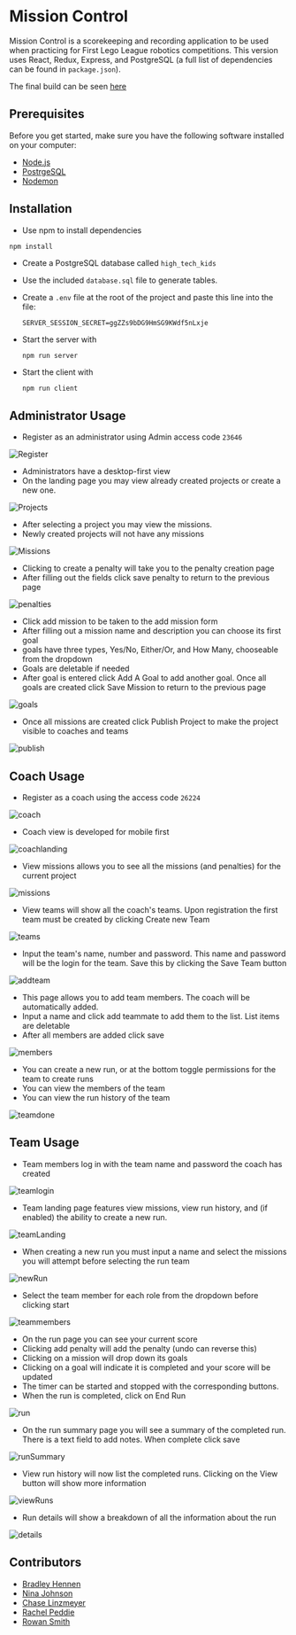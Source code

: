 # Mission Control
Mission Control is a scorekeeping and recording application to be used when practicing for First Lego League robotics competitions. This version uses React, Redux, Express, and PostgreSQL (a full list of dependencies can be found in `package.json`).

The final build can be seen [here](https://whispering-harbor-51060.herokuapp.com/)

## Prerequisites

Before you get started, make sure you have the following software installed on your computer:

- [Node.js](https://nodejs.org/en/)
- [PostrgeSQL](https://www.postgresql.org/)
- [Nodemon](https://nodemon.io/)

## Installation

* Use npm to install dependencies
```bash
npm install
```

* Create a PostgreSQL database called `high_tech_kids`
* Use the included `database.sql` file to generate tables.

* Create a `.env` file at the root of the project and paste this line into the file:
    ```
    SERVER_SESSION_SECRET=ggZZs9bDG9HmSG9KWdf5nLxje
    ```

* Start the server with
    ```
    npm run server
    ```

* Start the client with
    ```
    npm run client
    ```

## Administrator Usage

* Register as an administrator using Admin access code  `23646`


![Register](public/screenshots/Register.png?raw=true "Register")

* Administrators have a desktop-first view
* On the landing page you may view already created projects or create a new one.

![Projects](public/screenshots/NewProject.png?raw=true "Projects")

* After selecting a project you may view the missions.
* Newly created projects will not have any missions

![Missions](public/screenshots/ViewMissions.png?raw=true "Missions")

* Clicking to create a penalty will take you to the penalty creation page
* After filling out the fields click save penalty to return to the previous page

![penalties](public/screenshots/Penalties.png?raw=true "penalties")

* Click add mission to be taken to the add mission form
* After filling out a mission name and description you can choose its first goal
* goals have three types, Yes/No, Either/Or, and How Many, chooseable from the dropdown
* Goals are deletable if needed
* After goal is entered click Add A Goal to add another goal. Once all goals are created click Save Mission to return to the previous page

![goals](public/screenshots/addMission.png?raw=true "goals")

* Once all missions are created click Publish Project to make the project visible to coaches and teams

![publish](public/screenshots/Publish.png?raw=true "publish")

## Coach Usage

* Register as a coach using the access code `26224`

![coach](public/screenshots/coachRegister.png?raw=true "coach")

* Coach view is developed for mobile first

![coachlanding](public/screenshots/CoachLanding.png?raw=true "coachlanding")

* View missions allows you to see all the missions (and penalties) for the current project

![missions](public/screenshots/missions.png?raw=true "missions")

* View teams will show all the coach's teams. Upon registration the first team must be created by clicking Create new Team

![teams](public/screenshots/teams.png?raw=true "teams")

* Input the team's name, number and password. This name and password will be the login for the team. Save this by clicking the Save Team button

![addteam](public/screenshots/addteam.png?raw=true "addteam")

* This page allows you to add team members. The coach will be automatically added.
* Input a name and click add teammate to add them to the list. List items are deletable
* After all members are added click save

![members](public/screenshots/teammembers.png?raw=true "members")

* You can create a new run, or at the bottom toggle permissions for the team to create runs
* You can view the members of the team
* You can view the run history of the team

![teamdone](public/screenshots/teamDone.png?raw=true "teamdone")

## Team Usage

* Team members log in with the team name and password the coach has created

![teamlogin](public/screenshots/teamLogin.png?raw=true "teamlogin")

* Team landing page features view missions, view run history, and (if enabled) the ability to create a new run.

![teamLanding](public/screenshots/teamLanding.png?raw=true "teamLanding")

* When creating a new run you must input a name and select the missions you will attempt before selecting the run team

![newRun](public/screenshots/newRun.png?raw=true "newRun")

* Select the team member for each role from the dropdown before clicking start

![teammembers](public/screenshots/teamSelect.png?raw=true "teammembers")

* On the run page you can see your current score
* Clicking add penalty will add the penalty (undo can reverse this)
* Clicking on a mission will drop down its goals
* Clicking on a goal will indicate it is completed and your score will be updated
* The timer can be started and stopped with the corresponding buttons.
* When the run is completed, click on End Run

![run](public/screenshots/run.png?raw=true "run")

* On the run summary page you will see a summary of the completed run. There is a text field to add notes. When complete click save

![runSummary](public/screenshots/runSummary.png?raw=true "runSummary")

* View run history will now list the completed runs. Clicking on the View button will show more information

![viewRuns](public/screenshots/RunHistory.png?raw=true "runHistory")

* Run details will show a breakdown of all the information about the run

![details](public/screenshots/runDetails.png?raw=true "details")

## Contributors

- [Bradley Hennen](https://github.com/BradleyHennen)
- [Nina Johnson](https://github.com/9makesthings)
- [Chase Linzmeyer](https://github.com/linzmeyer)
- [Rachel Peddie](https://github.com/rachelpeddie)
- [Rowan Smith](https://github.com/rowanasmith)


